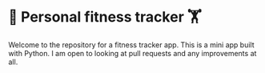 # 🏃 Personal fitness tracker 🏋
 Welcome to the repository for a fitness tracker app. This is a mini app built with Python. I am open to looking at pull requests and any improvements at all. 
